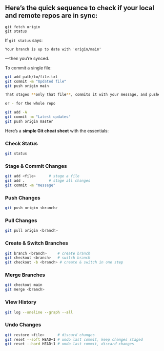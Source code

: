 ## Here’s the quick sequence to check if your **local** and **remote** repos are in sync:
```
git fetch origin
git status
```
If `git status` says:

```
Your branch is up to date with 'origin/main'
```

—then you’re synced.

To commit a single file:

```bash
git add path/to/file.txt
git commit -m "Updated file"
git push origin main

That stages **only that file**, commits it with your message, and pushes it to `main`.

or - for the whole repo

git add -A 
git commit -m "Latest updates"
git push origin master
```

Here’s a **simple Git cheat sheet** with the essentials:

### **Check Status**

```bash
git status
```

### **Stage & Commit Changes**

```bash
git add <file>      # stage a file
git add .           # stage all changes
git commit -m "message"
```

### **Push Changes**

```bash
git push origin <branch>
```

### **Pull Changes**

```bash
git pull origin <branch>
```

### **Create & Switch Branches**

```bash
git branch <branch>     # create branch
git checkout <branch>   # switch branch
git checkout -b <branch> # create & switch in one step
```

### **Merge Branches**

```bash
git checkout main
git merge <branch>
```

### **View History**

```bash
git log --oneline --graph --all
```

### **Undo Changes**

```bash
git restore <file>      # discard changes
git reset --soft HEAD~1 # undo last commit, keep changes staged
git reset --hard HEAD~1 # undo last commit, discard changes
```